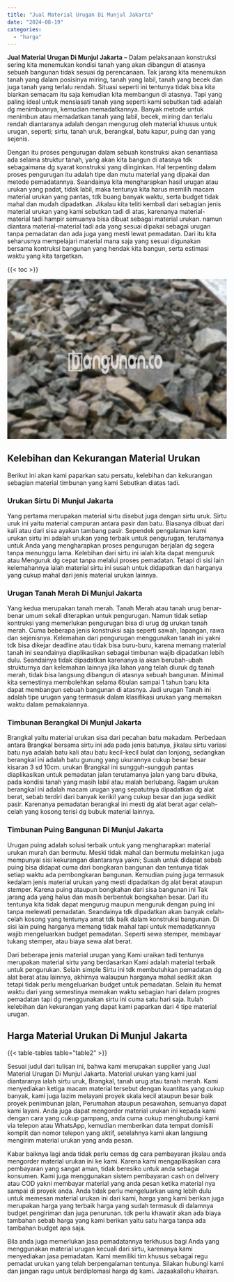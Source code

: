```yaml
---
title: "Jual Material Urugan Di Munjul Jakarta"
date: "2024-08-19"
categories: 
  - "harga"
---
```


**Jual Material Urugan Di Munjul Jakarta** – Dalam pelaksanaan konstruksi sering kita menemukan kondisi tanah yang akan dibangun di atasnya sebuah bangunan tidak sesuai dg perencanaan. Tak jarang kita menemukan tanah yang dalam posisinya miring, tanah yang labil, tanah yang becek dan juga tanah yang terlalu rendah. Situasi seperti ini tentunya tidak bisa kita biarkan semacam itu saja kemudian kita membangun di atasnya. Tapi yang paling ideal untuk mensiasati tanah yang seperti kami sebutkan tadi adalah dg menimbunnya, kemudian memadatkannya. Banyak metode untuk menimbun atau memadatkan tanah yang labil, becek, miring dan terlalu rendah diantaranya adalah dengan mengurug oleh material khusus untuk urugan, seperti; sirtu, tanah uruk, berangkal, batu kapur, puing dan yang sejenis.

Dengan itu proses pengurugan dalam sebuah konstruksi akan senantiasa ada selama struktur tanah, yang akan kita bangun di atasnya tdk sebagaimana dg syarat konstruksi yang diinginkan. Hal terpenting dalam proses pengurugan itu adalah tipe dan mutu material yang dipakai dan metode pemadatannya. Seandainya kita mengharapkan hasil urugan atau urukan yang padat, tidak labil, maka tentunya kita harus memilih macam material urukan yang pantas, tdk buang banyak waktu, serta budget tidak mahal dan mudah dipadatkan. Jikalau kita teliti kembali dari sebagian jenis material urukan yang kami sebutkan tadi di atas, karenanya material-material tadi hampir semuanya bisa dibuat sebagai material urukan. namun diantara material-material tadi ada yang sesuai dipakai sebagai urugan tanpa pemadatan dan ada juga yang mesti lewat pemadatan. Dari itu kita seharusnya mempelajari material mana saja yang sesuai digunakan bersama kontruksi bangunan yang hendak kita bangun, serta estimasi waktu yang kita targetkan.

{{< toc >}}

![Jual Material Urugan Di Munjul Jakarta](/images/jual-urugan-15.png)

## Kelebihan dan Kekurangan Material Urukan

Berikut ini akan kami paparkan satu persatu, kelebihan dan kekurangan sebagian material timbunan yang kami Sebutkan diatas tadi.

### Urukan Sirtu Di Munjul Jakarta

Yang pertama merupakan material sirtu disebut juga dengan sirtu uruk. Sirtu uruk ini yaitu material campuran antara pasir dan batu. Biasanya dibuat dari kali atau dari sisa ayakan tambang pasir. Sependek pengalaman kami urukan sirtu ini adalah urukan yang terbaik untuk pengurugan, terutamanya untuk Anda yang mengharapkan proses pengurugan berjalan dg segera tanpa menunggu lama. Kelebihan dari sirtu ini ialah kita dapat menguruk atau Menguruk dg cepat tanpa melalui proses pemadatan. Tetapi di sisi lain kelemahannya ialah material sirtu ini susah untuk didapatkan dan harganya yang cukup mahal dari jenis material urukan lainnya.

### Urugan Tanah Merah Di Munjul Jakarta

Yang kedua merupakan tanah merah. Tanah Merah atau tanah urug benar-benar umum sekali diterapkan untuk pengurugan. Namun tidak setiap kontruksi yang memerlukan pengurugan bisa di urug dg urukan tanah merah. Cuma beberapa jenis konstruksi saja seperti sawah, lapangan, rawa dan sejenisnya. Kelemahan dari pengurugan menggunakan tanah ini yakni tdk bisa dikejar deadline atau tidak bisa buru-buru, karena memang material tanah ini seandainya diaplikasikan sebagai timbunan wajib dipadatkan lebih dulu. Seandainya tidak dipadatkan karenanya ia akan berubah-ubah strukturnya dan kelemahan lainnya jika lahan yang telah diuruk dg tanah merah, tidak bisa langsung dibangun di atasnya sebuah bangunan. Minimal kita semestinya membolehkan selama 6bulan sampai 1 tahun baru kita dapat membangun sebuah bangunan di atasnya. Jadi urugan Tanah ini adalah tipe urugan yang termasuk dalam klasifikasi urukan yang memakan waktu dalam pemakaiannya.

### Timbunan Berangkal Di Munjul Jakarta

Brangkal yaitu material urukan sisa dari pecahan batu makadam. Perbedaan antara Brangkal bersama sirtu ini ada pada jenis batunya, jikalau sirtu variasi batu nya adalah batu kali atau batu kecil-kecil bulat dan lonjong, sedangkan berangkal ini adalah batu gunung yang ukurannya cukup besar besar kisaran 3 sd 10cm. urukan Brangkal ini sungguh-sungguh pantas diaplikasikan untuk pemadatan jalan terutamanya jalan yang baru dibuka, pada kondisi tanah yang masih labil atau malah berlubang. Ragam urukan berangkal ini adalah macam urugan yang sepatutnya dipadatkan dg alat berat, sebab terdiri dari banyak kerikil yang cukup besar dan juga sedikit pasir. Karenanya pemadatan berangkal ini mesti dg alat berat agar celah-celah yang kosong terisi dg bubuk material lainnya.

### Timbunan Puing Bangunan Di Munjul Jakarta

Urugan puing adalah solusi terbaik untuk yang mengharapkan material urukan murah dan bermutu. Meski tidak mahal dan bermutu melainkan juga mempunyai sisi kekurangan diantaranya yakni; Susah untuk didapat sebab puing bisa didapat cuma dari bongkaran bangunan dan tentunya tidak setiap waktu ada pembongkaran bangunan. Kemudian puing juga termasuk kedalam jenis material urukan yang mesti dipadatkan dg alat berat ataupun stemper. Karena puing ataupun bongkahan dari sisa bangunan ini Tak jarang ada yang halus dan masih berbentuk bongkahan besar. Dari itu tentunya kita tidak dapat mengurug maupun menguruk dengan puing ini tanpa melewati pemadatan. Seandainya tdk dipadatkan akan banyak celah-celah kosong yang tentunya amat tdk baik dalam konstruksi bangunan. Di sisi lain puing harganya memang tidak mahal tapi untuk memadatkannya wajib mengeluarkan budget pemadatan. Seperti sewa stemper, membayar tukang stemper, atau biaya sewa alat berat.

Dari beberapa jenis material urugan yang Kami uraikan tadi tentunya merupakan material sirtu yang berdasarkan Kami adalah material terbaik untuk pengurukan. Selain simple Sirtu ini tdk membutuhkan pemadatan dg alat berat atau lainnya, akhirnya walaupun harganya mahal sedikit akan tetapi tidak perlu mengeluarkan budget untuk pemadatan. Selain itu hemat waktu dari yang semestinya memakan waktu sebagian hari dalam progres pemadatan tapi dg menggunakan sirtu ini cuma satu hari saja. Itulah kelebihan dan kekurangan yang dapat kami paparkan dari 4 tipe material urugan.

## Harga Material Urukan Di Munjul Jakarta

{{< table-tables table="table2" >}}

Sesuai judul dari tulisan ini, bahwa kami merupakan supplier yang Jual Material Urugan Di Munjul Jakarta. Material urukan yang kami jual diantaranya ialah sirtu uruk, Brangkal, tanah urug atau tanah merah. Kami menyediakan ketiga macam material tersebut dengan kuantitas yang cukup banyak, kami juga lazim melayani proyek skala kecil ataupun besar baik proyek penimbunan jalan, Perumahan ataupun pesawahan, semuanya dapat kami layani. Anda juga dapat mengorder material urukan ini kepada kami dengan cara yang cukup gampang, anda cuma cukup menghubungi kami via telepon atau WhatsApp, kemudian memberikan data tempat domisili komplit dan nomor telepon yang aktif, setelahnya kami akan langsung mengirim material urukan yang anda pesan.

Kabar baiknya lagi anda tidak perlu cemas dg cara pembayaran jikalau anda mengorder material urukan ini ke kami. Karena kami mengaplikasikan cara pembayaran yang sangat aman, tidak beresiko untuk anda sebagai konsumen. Kami juga menggunakan sistem pembayaran cash on delivery atau COD yakni membayar material yang anda pesan ketika material nya sampai di proyek anda. Anda tidak perlu mengeluarkan uang lebih dulu untuk memesan material urukan ini dari kami, harga yang kami berikan juga merupakan harga yang terbaik harga yang sudah termasuk di dalamnya budget pengiriman dan juga penurunan. tdk perlu khawatir akan ada biaya tambahan sebab harga yang kami berikan yaitu satu harga tanpa ada tambahan budget apa saja.

Bila anda juga memerlukan jasa pemadatannya terkhusus bagi Anda yang menggunakan material urugan kecuali dari sirtu, karenanya kami menyediakan jasa pemadatan. Kami memiliki tim khusus sebagai regu pemadat urukan yang telah berpengalaman tentunya. Silakan hubungi kami dan jangan ragu untuk berdiplomasi harga dg kami. Jazaakallohu khairan.
